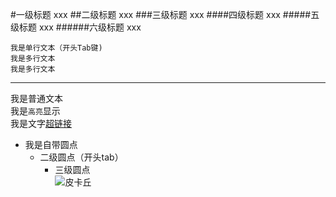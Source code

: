 #一级标题
xxx
##二级标题
xxx
###三级标题
xxx
####四级标题
xxx
#####五级标题
xxx
######六级标题
xxx

    我是单行文本（开头Tab键)
    我是多行文本
    我是多行文本
     
----
我是普通文本  
我是`高亮`显示  
我是文字[超链接](https://developer.android.google.cn/ "鼠标悬停显示")
* 我是自带圆点
    * 二级圆点（开头tab）
        * 三级圆点  
![皮卡丘](http://www.baidu.com/img/bdlogo.gif)
